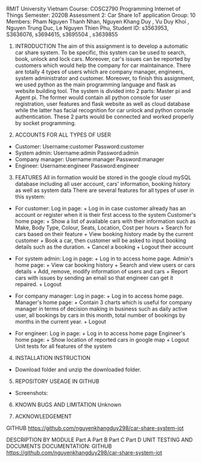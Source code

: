 RMIT University Vietnam
Course: COSC2790 Programming Internet of Things
Semester: 2020B
Assessment 2: Car Share IoT application
Group: 10
Members: Pham Nguyen Thanh Nhan, Nguyen Khang Duy , Vu Duy Khoi , Nguyen Trung Duc, Le Nguyen Thien Phu, 
Student ID: s3563953, S3636076, s3694615, s3695504 , s3639855

1. INTRODUCTION
The aim of this assignment is to develop a automatic car share system. To be specific, this system can be used to search, book, unlock and lock cars. 
Moreover, car's issues can be reported by customers which would help the company for car maintainance. There are totally 4 types of users which are company manager, 
engineers, system administrator and customer. Moreover, to finish this assignment, we used python as the main programming language and flask as website building tool. 
The system is divided into 2 parts: Master pi and Agent pi. The former would contain all python console for user registration, user features and flask website as well as
cloud database while the latter has facial recognition for car unlock and python console authentication. These 2 parts would be connected and worked properly by 
socket programming.

2. ACCOUNTS FOR ALL TYPES OF USER
- Customer:
    Username:customer
    Password:customer
- System admin:
    Username:admin
    Password:admin
- Company manager:
    Username:manager
    Password:manager
- Engineer:
    Username:engineer
    Password:engineer

3. FEATURES
All in formation would be stored in the google cloud mySQL database including all user account, cars' information, booking history as well as system data
There are several features for all types of user in this system:
- For customer: 
    Log in page: 
        + Log in in case customer already has an account or register when it is their first access to the system
    Customer's home page:
        + Show a list of available cars with their information such as Make, Body Type, Colour, Seats, Location, Cost per hours
        + Search for cars based on their feature
        + View booking history made by the current customer
        + Book a car, then customer will be asked to input booking details such as the duration.
        + Cancel a booking
        + Logout their account  
        
- For system admin: 
    Log in page:
        + Log in to access home page.
    Admin's home page:
        + View car booking history
        + Search and view users or cars details
        + Add, remove, modify information of users and cars
        + Report cars with issues by sending an email so that engineer can get it repaired.
        + Logout
- For company manager:
    Log in page:
        + Log in to access home page.
    Manager's home page:
        + Contain 3 charts which is useful for company manager in terms of decision making in business such as daily active user, all bookings by cars in this month, 
total number of bookings by months in the current year.
        + Logout

- For engineer:
    Log in page:
        + Log in to access home page
    Engineer's home page:
        + Show location of reported cars in google map
        + Logout
Unit tests for all features of the system

4. INSTALLATION	INSTRUCTION
- Download folder and unzip the downloaded folder.

5. REPOSITORY USEAGE IN GITHUB 
- Screenshots:

6. KNOWN BUGS AND LIMITATION
Unknown

7. ACKNOWLEDGEMENT

GITHUB
 https://github.com/nguyenkhangduy298/car-share-system-iot
 
DESCRIPTION BY MODULE
Part A
Part B
Part C
Part D
 UNIT TESTING AND DOCUMENTS 
 DOCUMENTATION:
 GITHUB
 https://github.com/nguyenkhangduy298/car-share-system-iot

